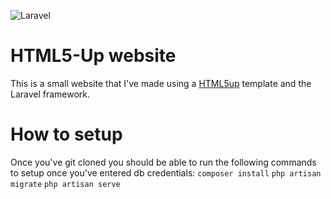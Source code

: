 ![Laravel](https://github.com/JRobertEdwards/html5-blog/workflows/Laravel/badge.svg?branch=master)

# HTML5-Up website

This is a small website that I've made using a <a href="https://html5up.net/">HTML5up</a> template and the Laravel framework.

# How to setup

Once you've git cloned you should be able to run the following commands to setup once you've entered db credentials:
`composer install`
`php artisan migrate`
`php artisan serve`
